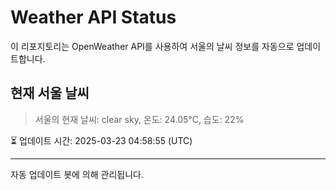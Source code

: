 
# Weather API Status

이 리포지토리는 OpenWeather API를 사용하여 서울의 날씨 정보를 자동으로 업데이트합니다.

## 현재 서울 날씨
> 서울의 현재 날씨: clear sky, 온도: 24.05°C, 습도: 22%

⏳ 업데이트 시간: 2025-03-23 04:58:55 (UTC)

---
자동 업데이트 봇에 의해 관리됩니다.
